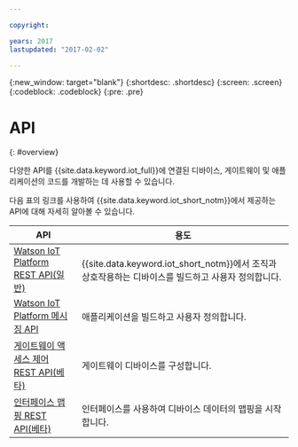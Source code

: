 ```yaml
---

copyright:

years: 2017
lastupdated: "2017-02-02"

---
```


{:new_window: target="blank"}
{:shortdesc: .shortdesc}
{:screen: .screen}
{:codeblock: .codeblock}
{:pre: .pre}


# API
{: #overview}

다양한 API를 {{site.data.keyword.iot_full}}에 연결된 디바이스, 게이트웨이 및 애플리케이션의 코드를 개발하는 데 사용할 수 있습니다. 

다음 표의 링크를 사용하여 {{site.data.keyword.iot_short_notm}}에서 제공하는 API에 대해 자세히 알아볼 수 있습니다. 

API                     | 용도       
------------- | ------------- 
[Watson IoT Platform REST API(일반)](https://docs.internetofthings.ibmcloud.com/swagger/v0002.html)  |  {{site.data.keyword.iot_short_notm}}에서 조직과 상호작용하는 디바이스를 빌드하고 사용자 정의합니다.
[Watson IoT Platform 메시징 API](https://docs.internetofthings.ibmcloud.com/swagger/http-messaging.html)   | 애플리케이션을 빌드하고 사용자 정의합니다.    
[게이트웨이 액세스 제어 REST API(베타)](https://docs.internetofthings.ibmcloud.com/swagger/limited-gateway.html)   | 게이트웨이 디바이스를 구성합니다.
[인터페이스 맵핑 REST API(베타)](https://docs.internetofthings.ibmcloud.com/swagger/info-mgmt-beta.html)   |   인터페이스를 사용하여 디바이스 데이터의 맵핑을 시작합니다.
